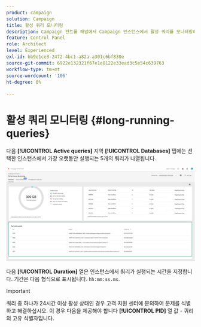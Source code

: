 ```yaml
---
product: campaign
solution: Campaign
title: 활성 쿼리 모니터링
description: Campaign 컨트롤 패널에서 Campaign 인스턴스에서 활성 쿼리를 모니터링하는 방법을 알아봅니다.
feature: Control Panel
role: Architect
level: Experienced
exl-id: bb9e1ce3-2472-4bc1-a82a-a301c6bf830e
source-git-commit: 6922e132321f67e1e8122e33ead3c5e54c639763
workflow-type: tm+mt
source-wordcount: '106'
ht-degree: 0%

---
```


# 활성 쿼리 모니터링 {#long-running-queries}

다음 **[!UICONTROL Active queries]** 지역 **[!UICONTROL Databases]** 탭에는 선택한 인스턴스에서 가장 오랫동안 실행되는 5개의 쿼리가 나열됩니다.

![](assets/active-queries.png)

다음 **[!UICONTROL Duration]** 열은 인스턴스에서 쿼리가 실행되는 시간을 지정합니다. 기간은 다음 형식으로 표시됩니다. `hh:mm:ss.ms`.

>[!IMPORTANT]
>
>쿼리 중 하나가 24시간 이상 활성 상태인 경우 고객 지원 센터에 문의하여 문제를 식별하고 해결하십시오. 이 경우 다음을 제공해야 합니다 **[!UICONTROL PID]** 열 값 - 쿼리의 고유 식별자입니다.

